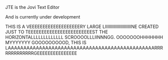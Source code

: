 JTE is the Jovi Text Editor

And is currently under development

THIS IS A VEEEEEEEEEEEEEEEEEEERY LARGE LIIIIIIIIIIIIIIIIIIIIIINE CREATED JUST TO TEEEEEEEEEEEEEEEEEEEEEEEEST THE HORIZONTALLLLLLLLLLLLL SCROOOOLLLIINNNGG. OOOOOOOHHHHHHH MYYYYYYY GOOOOOOOOOD, THIS IS LAAAAAAAAAAAAAAAAAAAAAAAAAAAAAAAAAAAAAAAAAAAAAAARRRRRRRRRRRRRGEEEEEEEEEEEEEEE
